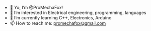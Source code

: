 - 👋 Yo, I’m @ProMechaFox!
- 👀 I’m interested in Electrical engineering, programming, languages
- 🌱 I’m currently learning C++, Electronics, Arduino
- 📫 How to reach me: promechafox@gmail.com
